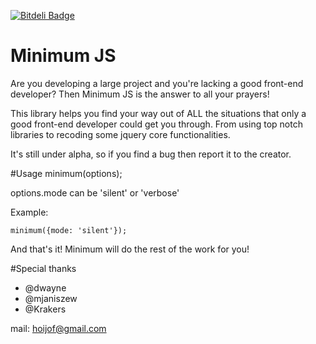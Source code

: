 [![Bitdeli Badge](https://d2weczhvl823v0.cloudfront.net/Hoijof/minimum.js/trend.png)](https://bitdeli.com/free "Bitdeli Badge")

# Minimum JS

Are you developing a large project and you're lacking a good front-end developer? Then Minimum JS is the answer to all your prayers! 

This library helps you find your way out of ALL the situations that only a good front-end developer could get you through. From using top notch libraries to recoding some jquery core functionalities.

It's still under alpha, so if you find a bug then report it to the creator.

#Usage
  minimum(options);
  
  options.mode can be 'silent' or 'verbose'
  
  Example: 
  ```
  minimum({mode: 'silent'});
  ```
  
  And that's it! Minimum will do the rest of the work for you!

#Special thanks
- @dwayne
- @mjaniszew
- @Krakers

mail: hoijof@gmail.com



